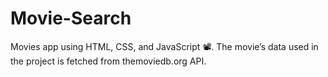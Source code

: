 # Movie-Search
Movies app using HTML, CSS, and JavaScript 📽. The movie’s data used in the project is fetched from themoviedb.org API.
